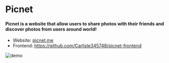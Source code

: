 # Picnet
#### Picnet is a website that allow users to share photos with their friends and discover photos from users around world!
- Website: [picnet.me](https://picnet.me)
- Frontend: https://github.com/Carlisle345748/picnet-frontend

<img src="https://d1mwzc9v8ocr0h.cloudfront.net/static/demo.jpeg" alt="demo">